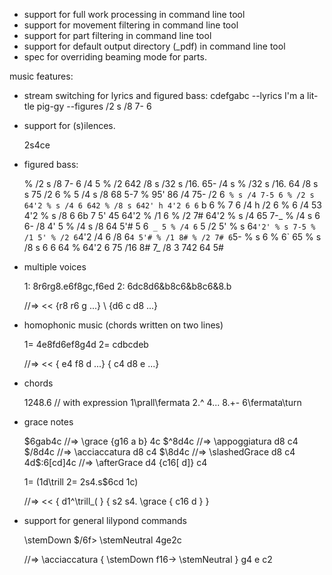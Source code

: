 - support for full work processing in command line tool
- support for movement filtering in command line tool
- support for part filtering in command line tool
- support for default output directory (_pdf) in command line tool
- spec for overriding beaming mode for parts.

music features:
- stream switching for lyrics and figured bass:
  cdefgabc
  --lyrics
  I'm a lit-tle pig-gy
  --figures
  /2 s /8 7- 6

- support for (s)ilences.

  2s4ce

- figured bass:

  % /2 s /8 7- 6 /4 5
  % /2 642 /8 s /32 s /16. 65- /4 s
  % /32 s /16. 64 /8 s s 75 /2 6
  % 5 /4 s /8 68 5-7
  % 95' 86 /4 75- /2 6`
  % s /4 7-5 6
  % /2 s 64'2
  % s /4 6 642
  % /8 s 642' h 4'2 6 6` b 6
  % 7 6 /4 h /2 6
  % 6 /4 53 4'2
  % s /8 6 6b 7 5' 45 64'2
  % /1 6
  % /2 7# 64'2
  % s /4 65 7-_
  % /4 s 6 6- /8 4' 5
  % /4 s /8 64 5'# 5 6` _ 5
  % /4 6` 5 /2 5'
  % s 6`4'2'
  % s 7-5
  % /1 5'
  % /2 6`4'2 /4 6 /8 6`4 5'#
  % /1 8#
  % /2 7# 6`5-
  % s 6
  % 6` 65 
  % s /8 s 6 6 64
  % 64'2 6 75 /16 8# 7_ /8 3 742 64 5#

- multiple voices

  1: 8r6rg8.e6f8gc,f6ed
  2: 6dc8d6&b8c6&b8c6&8.b
  
  //=>
  <<
    {r8 r6 g ...}
    \\
    {d6 c d8 ...}
  >>
  
- homophonic music (chords written on two lines)

  1= 4e8fd6ef8g4d
  2= cdbcdeb
  
  //=> 
    <<
      { e4 f8 d ...}
      { c4 d8 e ...}
    >>

- chords

  1<ace>2<ace>4<face>8.<ac>6<gce>
  // with expression
  1<ace>\prall\fermata 2<ace>.^ 4<face>... 8.<ac>\+\- 6<gce>\fermata\turn

- grace notes

  $6gab4c //=> \grace {g16 a b} 4c
  $^8d4c //=> \appoggiatura d8 c4
  $/8d4c //=> \acciaccatura d8 c4
  $\8d4c //=> \slashedGrace d8 c4
  4d$:6[cd]4c //=> \afterGrace d4 {c16[ d]} c4
  
  1= (1d\trill
  2= 2s4.s$6cd
  1c)
  
  //=> 
    <<
      { d1^\trill_( }
      { s2 s4. \grace { c16 d } }
    >>

- support for general lilypond commands

  \stemDown $/6f\> \stemNeutral 4ge2c
  
  //=> 
    \acciaccatura {
      \stemDown
      f16->
      \stemNeutral
    }
    g4 e c2
